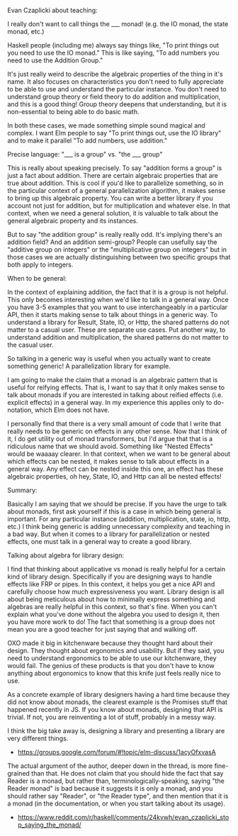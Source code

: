 Evan Czaplicki about teaching:

I really don't want to call things the ___ monad! (e.g. the IO monad, the state monad, etc.)

Haskell people (including me) always say things like, "To print things out you need to use the IO monad." This is like saying, "To add numbers you need to use the Addition Group."

It's just really weird to describe the algebraic properties of the thing in it's name. It also focuses on characteristics you don't need to fully appreciate to be able to use and understand the particular instance. You don't need to understand group theory or field theory to do addition and multiplication, and this is a good thing! Group theory deepens that understanding, but it is non-essential to being able to do basic math.

In both these cases, we made something simple sound magical and complex. I want Elm people to say "To print things out, use the IO library" and to make it parallel "To add numbers, use addition."

Precise language: "___ is a group" vs. "the ___ group"

This is really about speaking precisely. To say "addition forms a group" is just a fact about addition. There are certain algebraic properties that are true about addition. This is cool if you'd like to parallelize something, so in the particular context of a general parallelization algorithm, it makes sense to bring up this algebraic property. You can write a better library if you account not just for addition, but for multiplication and whatever else. In that context, when we need a general solution, it is valuable to talk about the general algebraic property and its instances.

But to say "the addition group" is really really odd. It's implying there's an addition field? And an addition semi-group? People can usefully say the "additive group on integers" or the "multiplicative group on integers" but in those cases we are actually distinguishing between two specific groups that both apply to integers.

When to be general:

In the context of explaining addition, the fact that it is a group is not helpful. This only becomes interesting when we'd like to talk in a general way. Once you have 3-5 examples that you want to use interchangeably in a particular API, then it starts making sense to talk about things in a generic way. To understand a library for Result, State, IO, or Http, the shared patterns do not matter to a casual user. These are separate use cases. Put another way, to understand addition and multiplication, the shared patterns do not matter to the casual user.

So talking in a generic way is useful when you actually want to create something generic! A parallelization library for example.

I am going to make the claim that a monad is an algebraic pattern that is useful for reifying effects. That is, I want to say that it only makes sense to talk about monads if you are interested in talking about reified effects (i.e. explicit effects) in a general way. In my experience this applies only to do-notation, which Elm does not have.

I personally find that there is a very small amount of code that I write that really needs to be generic on effects in any other sense. Now that I think of it, I do get utility out of monad transformers, but I'd argue that that is a ridiculous name that we should avoid. Something like "Nested Effects" would be waaaay clearer. In that context, when we want to be general about which effects can be nested, it makes sense to talk about effects in a general way. Any effect can be nested inside this one, an effect has these algebraic properties, oh hey, State, IO, and Http can all be nested effects!

Summary:

Basically I am saying that we should be precise. If you have the urge to talk about monads, first ask yourself if this is a case in which being general is important. For any particular instance (addition, multiplication, state, io, http, etc.) I think being generic is adding unnecessary complexity and teaching in a bad way. But when it comes to a library for parallelization or nested effects, one must talk in a general way to create a good library.

Talking about algebra for library design:

I find that thinking about applicative vs monad is really helpful for a certain kind of library design. Specifically if you are designing ways to handle effects like FRP or pipes. In this context, it helps you get a nice API and carefully choose how much expressiveness you want. Library design is all about being meticulous about how to minimally express something and algebras are really helpful in this context, so that's fine. When you can't explain what you've done without the algebra you used to design it, then you have more work to do! The fact that something is a group does not mean you are a good teacher for just saying that and walking off.

OXO made it big in kitchenware because they thought hard about their design. They thought about ergonomics and usability. But if they said, you need to understand ergonomics to be able to use our kitchenware, they would fail. The genius of these products is that you don't have to know anything about ergonomics to know that this knife just feels really nice to use.

As a concrete example of library designers having a hard time because they did not know about monads, the clearest example is the Promises stuff that happened recently in JS. If you know about monads, designing that API is trivial. If not, you are reinventing a lot of stuff, probably in a messy way.

I think the big take away is, designing a library and presenting a library are very different things.

- https://groups.google.com/forum/#!topic/elm-discuss/1acyOfxvasA

The actual argument of the author, deeper down in the thread, is more fine-grained than that. He does not claim that you should hide the fact that say Reader is a monad, but rather than, terminologically-speaking, saying "the Reader monad" is bad because it suggests it is only a monad, and you should rather say "Reader", or "the Reader type", and then mention that it is a monad (in the documentation, or when you start talking about its usage).

- https://www.reddit.com/r/haskell/comments/24kvwh/evan_czaplicki_stop_saying_the_monad/
